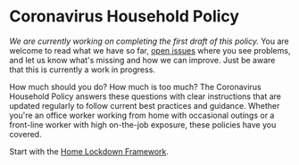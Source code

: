 # Coronavirus Household Policy

_*We are currently working on completing the first draft of this policy.*_ You are welcome to read what we have so far, [open issues](./issues/new) where you see problems, and let us know what's missing and how we can improve. Just be aware that this is currently a work in progress.

How much should you do? How much is too much? The Coronavirus Household Policy answers these questions with clear instructions that are updated regularly to follow current best practices and guidance. Whether you're an office worker working from home with occasional outings or a front-line worker with high on-the-job exposure, these policies have you covered.

Start with the [Home Lockdown Framework](./policy/families/Home%20Lockdown%20Framework.md).
